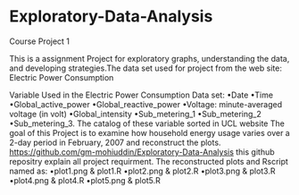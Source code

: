 # Exploratory-Data-Analysis
Course Project 1

This is a assignment Project for exploratory graphs, understanding the data, and developing strategies.The data set used for project from the web site: Electric Power Consumption

Variable Used in the Electric Power Consumption Data set:
•Date
•Time
•Global_active_power
•Global_reactive_power
•Voltage: minute-averaged voltage (in volt)
•Global_intensity
•Sub_metering_1
•Sub_metering_2
•Sub_metering_3. The catalog of these variable sorted in UCL website The goal of this Project is to examine how household energy usage varies over a 2-day period in February, 2007 and reconstruct the plots. https://github.com/gm-mohiuddin/Exploratory-Data-Analysis this github repositry explain all project requirment. The reconstructed plots and Rscript named as:
•plot1.png & plot1.R
•plot2.png & plot2.R
•plot3.png & plot3.R
•plot4.png & plot4.R
•plot5.png & plot5.R

